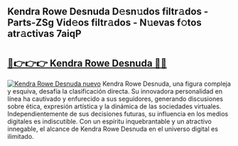 ## Kendra Rowe Desnuda D𝚎sn𝚞dos filtr𝚊dos - Parts-ZSg Vid𝚎os filtr𝚊dos - N𝚞evas f𝚘tos atr𝚊ctivas 7aiqP

# <h2><a href="http://mb49xpi.tromn.icu/?c=Kendra+Rowe+Desnuda">🔗👉👉👉 Kendra Rowe Desnuda 🔗🔗</a></h2>

[![Kendra Rowe Desnuda nuevo](https://i.imgur.com/pEAQMta.gif)](http://mb49xpi.tromn.icu/?c=Kendra+Rowe+Desnuda)
Kendra Rowe Desnuda, una figura compleja y esquiva, desafía la clasificación directa. Su innovadora personalidad en línea ha cautivado y enfurecido a sus seguidores, generando discusiones sobre ética, expresión artística y la dinámica de las sociedades virtuales. Independientemente de sus decisiones futuras, su influencia en los medios digitales es indiscutible. Con un espíritu inquebrantable y un atractivo innegable, el alcance de Kendra Rowe Desnuda en el universo digital es ilimitado.
